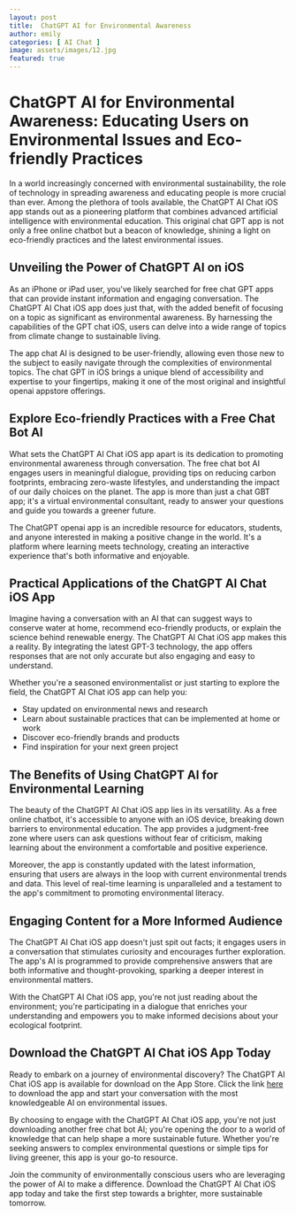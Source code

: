 ```yaml
---
layout: post
title:  ChatGPT AI for Environmental Awareness
author: emily
categories: [ AI Chat ]
image: assets/images/12.jpg
featured: true
---
```


# ChatGPT AI for Environmental Awareness: Educating Users on Environmental Issues and Eco-friendly Practices

In a world increasingly concerned with environmental sustainability, the role of technology in spreading awareness and educating people is more crucial than ever. Among the plethora of tools available, the ChatGPT AI Chat iOS app stands out as a pioneering platform that combines advanced artificial intelligence with environmental education. This original chat GPT app is not only a free online chatbot but a beacon of knowledge, shining a light on eco-friendly practices and the latest environmental issues.

## Unveiling the Power of ChatGPT AI on iOS

As an iPhone or iPad user, you've likely searched for free chat GPT apps that can provide instant information and engaging conversation. The ChatGPT AI Chat iOS app does just that, with the added benefit of focusing on a topic as significant as environmental awareness. By harnessing the capabilities of the GPT chat iOS, users can delve into a wide range of topics from climate change to sustainable living.

The app chat AI is designed to be user-friendly, allowing even those new to the subject to easily navigate through the complexities of environmental topics. The chat GPT in iOS brings a unique blend of accessibility and expertise to your fingertips, making it one of the most original and insightful openai appstore offerings.

## Explore Eco-friendly Practices with a Free Chat Bot AI

What sets the ChatGPT AI Chat iOS app apart is its dedication to promoting environmental awareness through conversation. The free chat bot AI engages users in meaningful dialogue, providing tips on reducing carbon footprints, embracing zero-waste lifestyles, and understanding the impact of our daily choices on the planet. The app is more than just a chat GBT app; it's a virtual environmental consultant, ready to answer your questions and guide you towards a greener future.

The ChatGPT openai app is an incredible resource for educators, students, and anyone interested in making a positive change in the world. It's a platform where learning meets technology, creating an interactive experience that's both informative and enjoyable.

## Practical Applications of the ChatGPT AI Chat iOS App

Imagine having a conversation with an AI that can suggest ways to conserve water at home, recommend eco-friendly products, or explain the science behind renewable energy. The ChatGPT AI Chat iOS app makes this a reality. By integrating the latest GPT-3 technology, the app offers responses that are not only accurate but also engaging and easy to understand.

Whether you're a seasoned environmentalist or just starting to explore the field, the ChatGPT AI Chat iOS app can help you:

- Stay updated on environmental news and research
- Learn about sustainable practices that can be implemented at home or work
- Discover eco-friendly brands and products
- Find inspiration for your next green project

## The Benefits of Using ChatGPT AI for Environmental Learning

The beauty of the ChatGPT AI Chat iOS app lies in its versatility. As a free online chatbot, it's accessible to anyone with an iOS device, breaking down barriers to environmental education. The app provides a judgment-free zone where users can ask questions without fear of criticism, making learning about the environment a comfortable and positive experience.

Moreover, the app is constantly updated with the latest information, ensuring that users are always in the loop with current environmental trends and data. This level of real-time learning is unparalleled and a testament to the app's commitment to promoting environmental literacy.

## Engaging Content for a More Informed Audience

The ChatGPT AI Chat iOS app doesn't just spit out facts; it engages users in a conversation that stimulates curiosity and encourages further exploration. The app's AI is programmed to provide comprehensive answers that are both informative and thought-provoking, sparking a deeper interest in environmental matters.

With the ChatGPT AI Chat iOS app, you're not just reading about the environment; you're participating in a dialogue that enriches your understanding and empowers you to make informed decisions about your ecological footprint.

## Download the ChatGPT AI Chat iOS App Today

Ready to embark on a journey of environmental discovery? The ChatGPT AI Chat iOS app is available for download on the App Store. Click the link [here](https://apps.apple.com/us/app/ai-ask-chat-with-ai-bots/id6472484891) to download the app and start your conversation with the most knowledgeable AI on environmental issues.

By choosing to engage with the ChatGPT AI Chat iOS app, you're not just downloading another free chat bot AI; you're opening the door to a world of knowledge that can help shape a more sustainable future. Whether you're seeking answers to complex environmental questions or simple tips for living greener, this app is your go-to resource.

Join the community of environmentally conscious users who are leveraging the power of AI to make a difference. Download the ChatGPT AI Chat iOS app today and take the first step towards a brighter, more sustainable tomorrow.